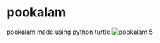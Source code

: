 # pookalam
pookalam made using python turtle
![pookalam 5](https://github.com/noelvargheseoommen/pookalam/assets/53402523/6414a1e4-9854-421e-9cf6-cdbdbd0704ca)
